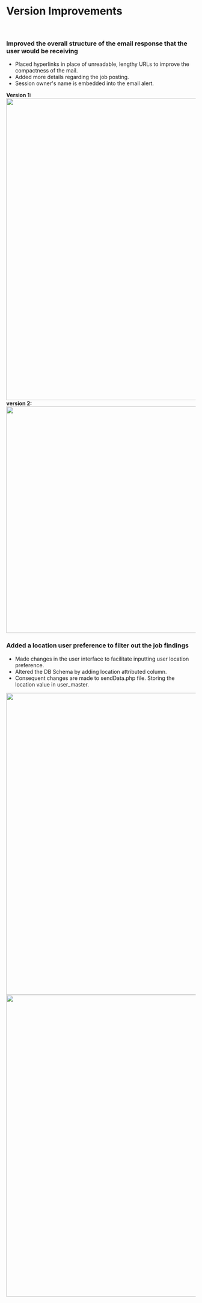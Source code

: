 <h1> Version Improvements</h1><br/>
<h3> Improved the overall structure of the email response that the user would be receiving</h3>
<ul>
  <li> Placed hyperlinks in place of unreadable, lengthy URLs to improve the compactness of the mail. </li>
  <li> Added more details regarding the job posting.</li>
  <li> Session owner's name is embedded into the email alert.</li>
</ul>
  <b>Version 1:</b><br/>
  <img src = https://user-images.githubusercontent.com/32881355/140088486-3ac2dd5a-ec0e-40fe-be9e-3883f32e8713.png width="800"  /><br/>
  <b>version 2:</b> <br/>
  <img src = https://user-images.githubusercontent.com/32881355/140088347-8491f35b-172a-43d2-a6de-b0e399145052.png width="600"  /><br/>

<h3> Added a location user preference to filter out the job findings</h3>
<ul>
  <li> Made changes in the user interface to facilitate inputting user location preference.</li>
  <li> Altered the DB Schema by adding location attributed column.</li>
  <li> Consequent changes are made to sendData.php file. Storing the location value in user_master.</li>
</ul>
<img src = https://user-images.githubusercontent.com/32881355/140442508-807db38d-198b-4b45-b9b8-816e16f212e4.jpeg width = "800"/>
<img src = https://user-images.githubusercontent.com/32881355/140442568-3f3c04cf-9bb1-4551-b338-cb6d2bfd584f.jpeg width = "800"/>
